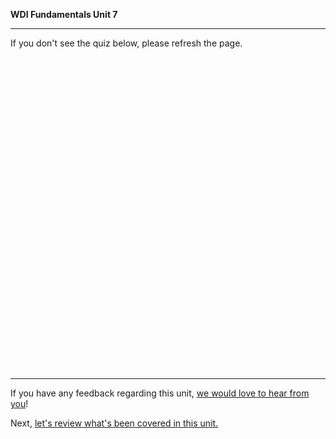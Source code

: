 **WDI Fundamentals Unit 7**

---

If you don't see the quiz below, please refresh the page.

<div class="typeform-widget" data-url="https://ga-immersives.typeform.com/to/E7eiyK" data-text="Unit 7: Intro to JS" style="width:100%;height:500px;"></div>
<script>(function(){var qs,js,q,s,d=document,gi=d.getElementById,ce=d.createElement,gt=d.getElementsByTagName,id='typef_orm',b='https://s3-eu-west-1.amazonaws.com/share.typeform.com/';if(!gi.call(d,id)){js=ce.call(d,'script');js.id=id;js.src=b+'widget.js';q=gt.call(d,'script')[0];q.parentNode.insertBefore(js,q)}})()</script>



---
If you have any feedback regarding this unit, [we would love to hear from you](https://ga-immersives.typeform.com/to/kKq7HW)!

Next, [let's review what's been covered in this unit.](js-intro-cheatsheet.md)
